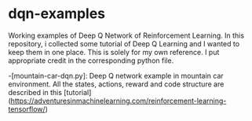# dqn-examples
Working examples of Deep Q Network of Reinforcement Learning. In this repository, i collected some tutorial of Deep Q Learning and I wanted to keep them in one place. This is solely for my own reference. I put appropriate credit in the corresponding python file. 

-[mountain-car-dqn.py]: Deep Q network example in mountain car environment. All the states, actions, reward and code structure are described in this [tutorial] (https://adventuresinmachinelearning.com/reinforcement-learning-tensorflow/)



